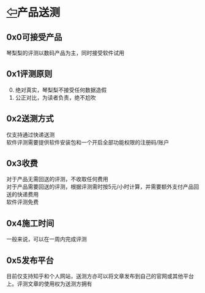 # [⇦][]产品送测  
## 0x0可接受产品  
琴梨梨的评测以数码产品为主，同时接受软件试用  
## 0x1评测原则  
0. 绝对真实，琴梨梨不接受任何数据造假  
1. 公正对比，为读者负责，绝不尬吹  
## 0x2送测方式  
仅支持通过快递送测  
软件评测需要提供软件安装包和一个开启全部功能权限的注册码/账户  
## 0x3收费  
对于产品无需回送的评测，不收取任何费用  
对于产品需要回送的评测，根据评测需时按5元/小时计算，并需要额外支付产品回送的快递费用  
软件评测免费  
## 0x4施工时间  
一般来说，可以在一周内完成评测  
## 0x5发布平台  
目前仅支持知乎和个人网站，送测方亦可以将文章发布到自己的官网或其他平台上。评测文章的使用权为送测方拥有  





[⇦]: README.md
